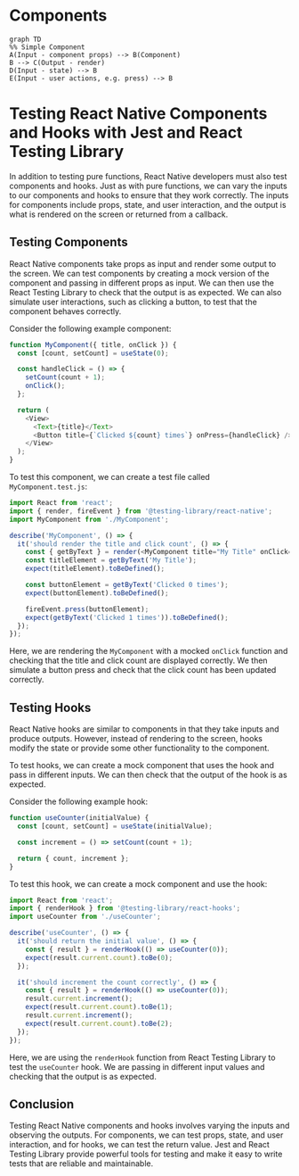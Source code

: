 # Components

```mermaid
graph TD
%% Simple Component
A(Input - component props) --> B(Component)
B --> C(Output - render)
D(Input - state) --> B
E(Input - user actions, e.g. press) --> B
```

# Testing React Native Components and Hooks with Jest and React Testing Library

In addition to testing pure functions, React Native developers must also test components and hooks. Just as with pure functions, we can vary the inputs to our components and hooks to ensure that they work correctly. The inputs for components include props, state, and user interaction, and the output is what is rendered on the screen or returned from a callback.

## Testing Components

React Native components take props as input and render some output to the screen. We can test components by creating a mock version of the component and passing in different props as input. We can then use the React Testing Library to check that the output is as expected. We can also simulate user interactions, such as clicking a button, to test that the component behaves correctly.

Consider the following example component:

```js
function MyComponent({ title, onClick }) {
  const [count, setCount] = useState(0);

  const handleClick = () => {
    setCount(count + 1);
    onClick();
  };

  return (
    <View>
      <Text>{title}</Text>
      <Button title={`Clicked ${count} times`} onPress={handleClick} />
    </View>
  );
}
```

To test this component, we can create a test file called `MyComponent.test.js`:

```js
import React from 'react';
import { render, fireEvent } from '@testing-library/react-native';
import MyComponent from './MyComponent';

describe('MyComponent', () => {
  it('should render the title and click count', () => {
    const { getByText } = render(<MyComponent title="My Title" onClick={() => {}} />);
    const titleElement = getByText('My Title');
    expect(titleElement).toBeDefined();

    const buttonElement = getByText('Clicked 0 times');
    expect(buttonElement).toBeDefined();

    fireEvent.press(buttonElement);
    expect(getByText('Clicked 1 times')).toBeDefined();
  });
});
```

Here, we are rendering the `MyComponent` with a mocked `onClick` function and checking that the title and click count are displayed correctly. We then simulate a button press and check that the click count has been updated correctly.

## Testing Hooks

React Native hooks are similar to components in that they take inputs and produce outputs. However, instead of rendering to the screen, hooks modify the state or provide some other functionality to the component.

To test hooks, we can create a mock component that uses the hook and pass in different inputs. We can then check that the output of the hook is as expected.

Consider the following example hook:

```js
function useCounter(initialValue) {
  const [count, setCount] = useState(initialValue);

  const increment = () => setCount(count + 1);

  return { count, increment };
}
```

To test this hook, we can create a mock component and use the hook:

```js
import React from 'react';
import { renderHook } from '@testing-library/react-hooks';
import useCounter from './useCounter';

describe('useCounter', () => {
  it('should return the initial value', () => {
    const { result } = renderHook(() => useCounter(0));
    expect(result.current.count).toBe(0);
  });

  it('should increment the count correctly', () => {
    const { result } = renderHook(() => useCounter(0));
    result.current.increment();
    expect(result.current.count).toBe(1);
    result.current.increment();
    expect(result.current.count).toBe(2);
  });
});
```

Here, we are using the `renderHook` function from React Testing Library to test the `useCounter` hook. We are passing in different input values and checking that the output is as expected.

## Conclusion

Testing React Native components and hooks involves varying the inputs and observing the outputs. For components, we can test props, state, and user interaction, and for hooks, we can test the return value. Jest and React Testing Library provide powerful tools for testing and make it easy to write tests that are reliable and maintainable.